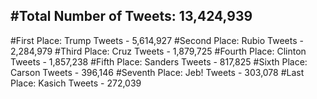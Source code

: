 #Total Number of Tweets: 13,424,939 
---
#First Place: Trump Tweets - 5,614,927
#Second Place: Rubio Tweets - 2,284,979
#Third Place: Cruz Tweets - 1,879,725
#Fourth Place: Clinton Tweets - 1,857,238
#Fifth Place: Sanders Tweets - 817,825
#Sixth Place: Carson Tweets - 396,146
#Seventh Place: Jeb! Tweets - 303,078
#Last Place: Kasich Tweets - 272,039
